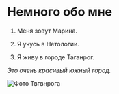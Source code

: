 # **Немного обо мне**

1. Меня зовут Марина.
   
2. Я учусь в Нетологии.
   
3. Я живу в городе Таганрог.

*Это очень красивый южный город.* 

![Фото Твгвнрога](https://onyxbus.ru/wp-content/uploads/2021/09/taganrog-640x480.jpg)  